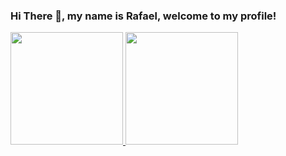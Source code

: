 ### Hi There 👋, my name is Rafael, welcome to my profile!
<div>
    <a href="https://github.com/this-rafael">
    <img height="180em" src="https://github-readme-stats.vercel.app/api/top-langs/?username=this-rafael&layout=compact&langs_count=7&theme=dracula"/>
    <img height="180em" src="https://github-readme-stats.vercel.app/api?username=this-rafael&show_icons=true&theme=dracula&include_all_commits=true&count_private=true"/>
</div>
